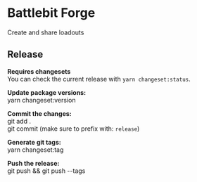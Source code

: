 # Battlebit Forge

Create and share loadouts

## Release

**Requires changesets**  
You can check the current release with `yarn changeset:status`.

**Update package versions:**  
yarn changeset:version

**Commit the changes:**  
git add .  
git commit (make sure to prefix with: `release`)

**Generate git tags:**  
yarn changeset:tag 

**Push the release:**  
git push && git push --tags
